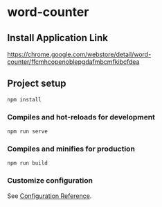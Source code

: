 # word-counter

## Install Application Link
https://chrome.google.com/webstore/detail/word-counter/ffcmhcopenoblepgdafmbcmfkibcfdea

## Project setup
```
npm install
```

### Compiles and hot-reloads for development
```
npm run serve
```

### Compiles and minifies for production
```
npm run build
```

### Customize configuration
See [Configuration Reference](https://cli.vuejs.org/config/).
